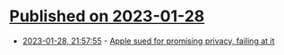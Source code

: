 # [Published on 2023-01-28](index.md)

* [2023-01-28, 21:57:55](https://news.ycombinator.com/item?id=34562402) - [Apple sued for promising privacy, failing at it](https://www.theregister.com/2023/01/28/apple_sued_privacy/)
